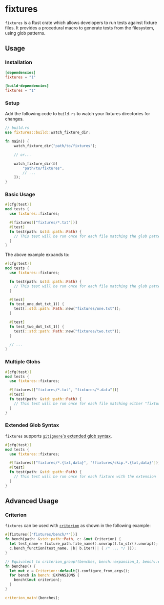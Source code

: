 # fixtures

`fixtures` is a Rust crate which allows developers to run tests against fixture files. It provides a procedural macro
to generate tests from the filesystem, using glob patterns.

## Usage

### Installation

```toml
[dependencies]
fixtures = "1"

[build-dependencies]
fixtures = "1"
```

### Setup

Add the following code to `build.rs` to watch your fixtures directories for changes.

```rs
// build.rs
use fixtures::build::watch_fixture_dir;

fn main() {
    watch_fixture_dir("path/to/fixtures");

    // or...

    watch_fixture_dir(&[
        "path/to/fixtures",
        // ...
    ]);
}
```

### Basic Usage

```rs
#[cfg(test)]
mod tests {
  use fixtures::fixtures;

  #[fixtures(["fixtures/*.txt"])]
  #[test]
  fn test(path: &std::path::Path) {
    // This test will be run once for each file matching the glob pattern
  }
}
```

The above example expands to:

```rs
#[cfg(test)]
mod tests {
  use fixtures::fixtures;

  fn test(path: &std::path::Path) {
    // This test will be run once for each file matching the glob pattern
  }

  #[test]
  fn test_one_dot_txt_1() {
    test(::std::path::Path::new("fixtures/one.txt"));
  }

  #[test]
  fn test_two_dot_txt_1() {
    test(::std::path::Path::new("fixtures/two.txt"));
  }

  // ...
}
```

### Multiple Globs

```rs
#[cfg(test)]
mod tests {
  use fixtures::fixtures;

  #[fixtures(["fixtures/*.txt", "fixtures/*.data"])]
  #[test]
  fn test(path: &std::path::Path) {
    // This test will be run once for each file matching either "fixtures/*.txt" or "fixtures/*.data"
  }
}
```

### Extended Glob Syntax

`fixtures` supports [`gitignore`'s extended glob syntax](https://git-scm.com/docs/gitignore#_pattern_format).

```rs
#[cfg(test)]
mod tests {
  use fixtures::fixtures;

  #[fixtures(["fixtures/*.{txt,data}", "!fixtures/skip.*.{txt,data}"])]
  #[test]
  fn test(path: &std::path::Path) {
    // This test will be run once for each fixture with the extension `txt` or `data`, unless it is prefixed with `skip.`
  }
}
```

## Advanced Usage

### Criterion

`fixtures` can be used with [`criterion`](https://github.com/bheisler/criterion.rs) as shown in the following example:

```rs
#[fixtures(["fixtures/bench/*"])]
fn bench(path: &std::path::Path, c: &mut Criterion) {
  let test_name = fixture_path.file_name().unwrap().to_str().unwrap();
  c.bench_function(test_name, |b| b.iter(|| { /* ... */ }));
}

// Equivalent to criterion_group!(benches, bench::expansion_1, bench::expansion_2, ...);
fn benches() {
  let mut c = Criterion::default().configure_from_args();
  for bench in bench::EXPANSIONS {
    bench(&mut criterion);
  }
}

criterion_main!(benches);
```
